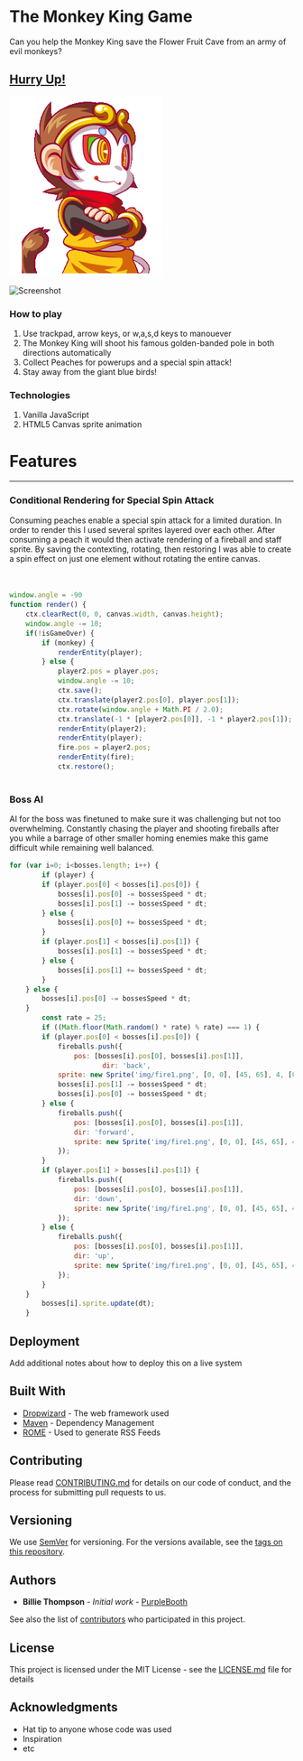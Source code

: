# The Monkey King Game

Can you help the Monkey King save the Flower Fruit Cave from an army of evil monkeys?

## [Hurry Up!](https://monkey-king-game.firebaseapp.com)  
![mascot](newGame/img/Webp.net-gifmaker.gif)

![Screenshot](
       newGame/img/monkeyscreen3.png
      )


### How to play

1. Use trackpad, arrow keys, or w,a,s,d keys to manouever
2. The Monkey King will shoot his famous golden-banded pole in both directions automatically
3. Collect Peaches for powerups and a special spin attack!
4. Stay away from the giant blue birds!

### Technologies

1. Vanilla JavaScript
2. HTML5 Canvas sprite animation

# Features
-------------
### Conditional Rendering for Special Spin Attack

Consuming peaches enable a special spin attack for a limited duration. In order to render this I used several sprites layered over each other. After consuming a peach it would then activate rendering of a fireball and staff sprite. By saving the contexting, rotating, then restoring I was able to create a spin effect on just one element without rotating the entire canvas.
```javaScript


window.angle = -90
function render() {
    ctx.clearRect(0, 0, canvas.width, canvas.height);
    window.angle -= 10; 
    if(!isGameOver) {
        if (monkey) {
            renderEntity(player);
        } else {
            player2.pos = player.pos;
            window.angle -= 10;
            ctx.save();
            ctx.translate(player2.pos[0], player.pos[1]);
            ctx.rotate(window.angle + Math.PI / 2.0);
            ctx.translate(-1 * [player2.pos[0]], -1 * player2.pos[1]);
            renderEntity(player2);
            renderEntity(player);
            fire.pos = player2.pos;
            renderEntity(fire);
            ctx.restore();
            
 ```

### Boss AI

AI for the boss was finetuned to make sure it was challenging but not too overwhelming. Constantly chasing the player and shooting fireballs after you while a barrage of other smaller homing enemies make this game difficult while remaining well balanced.

```javaScript
for (var i=0; i<bosses.length; i++) {
        if (player) {
        if (player.pos[0] < bosses[i].pos[0]) {
            bosses[i].pos[0] -= bossesSpeed * dt;
            bosses[i].pos[1] -= bossesSpeed * dt;
        } else {
            bosses[i].pos[0] += bossesSpeed * dt;
        }
        if (player.pos[1] < bosses[i].pos[1]) {
            bosses[i].pos[1] -= bossesSpeed * dt;
        } else {
            bosses[i].pos[1] += bossesSpeed * dt;
        }
    } else {
        bosses[i].pos[0] -= bossesSpeed * dt;
    }
        const rate = 25;
        if ((Math.floor(Math.random() * rate) % rate) === 1) {
        if (player.pos[0] < bosses[i].pos[0]) {
            fireballs.push({
                pos: [bosses[i].pos[0], bosses[i].pos[1]],
                       dir: 'back',
            sprite: new Sprite('img/fire1.png', [0, 0], [45, 65], 4, [0, 1, 2, 3, 4]) });
            bosses[i].pos[1] -= bossesSpeed * dt;
            bosses[i].pos[0] -= bossesSpeed * dt;
        } else {
            fireballs.push({
                pos: [bosses[i].pos[0], bosses[i].pos[1]],
                dir: 'forward',
                sprite: new Sprite('img/fire1.png', [0, 0], [45, 65], 4, [0, 1, 2, 3, 4])
            });
        }
        if (player.pos[1] > bosses[i].pos[1]) {
            fireballs.push({
                pos: [bosses[i].pos[0], bosses[i].pos[1]],
                dir: 'down',
                sprite: new Sprite('img/fire1.png', [0, 0], [45, 65], 4, [0, 1, 2, 3, 4])
            });
        } else {
            fireballs.push({
                pos: [bosses[i].pos[0], bosses[i].pos[1]],
                dir: 'up',
                sprite: new Sprite('img/fire1.png', [0, 0], [45, 65], 4, [0, 1, 2, 3, 4])
            });
        } 
    } 
        bosses[i].sprite.update(dt);
    }
```

## Deployment

Add additional notes about how to deploy this on a live system

## Built With

* [Dropwizard](http://www.dropwizard.io/1.0.2/docs/) - The web framework used
* [Maven](https://maven.apache.org/) - Dependency Management
* [ROME](https://rometools.github.io/rome/) - Used to generate RSS Feeds

## Contributing

Please read [CONTRIBUTING.md](https://gist.github.com/PurpleBooth/b24679402957c63ec426) for details on our code of conduct, and the process for submitting pull requests to us.

## Versioning

We use [SemVer](http://semver.org/) for versioning. For the versions available, see the [tags on this repository](https://github.com/your/project/tags). 

## Authors

* **Billie Thompson** - *Initial work* - [PurpleBooth](https://github.com/PurpleBooth)

See also the list of [contributors](https://github.com/your/project/contributors) who participated in this project.

## License

This project is licensed under the MIT License - see the [LICENSE.md](LICENSE.md) file for details

## Acknowledgments

* Hat tip to anyone whose code was used
* Inspiration
* etc
